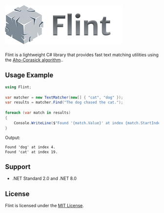 # ![Icon](logo.png)

Flint is a lightweight C# library that provides fast text matching utilities using the [Aho-Corasick algorithm](https://en.wikipedia.org/wiki/Aho%E2%80%93Corasick_algorithm)..

## Usage Example

```csharp
using Flint;

var matcher = new TextMatcher(new[] { "cat", "dog" });
var results = matcher.Find("The dog chased the cat.");

foreach (var match in results)
{
    Console.WriteLine($"Found '{match.Value}' at index {match.StartIndex}.");
}
```

Output:

```
Found 'dog' at index 4.
Found 'cat' at index 19.
```

## Support

* .NET Standard 2.0 and .NET 8.0

## License

Flint is licensed under the [MIT License](LICENSE).
